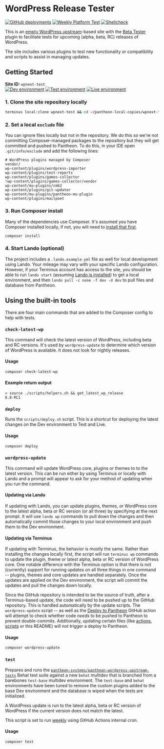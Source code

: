 # WordPress Release Tester

[![GitHub deployments](https://img.shields.io/github/deployments/jazzsequence/wpnext-test/dev?logo=pantheon&logoColor=yellow&label=deployment&labelColor=black)](https://dev-wpnext-test.pantheonsite.io)
[![Weekly Platform Test](https://github.com/jazzsequence/wpnext-test/actions/workflows/weekly-platform-test.yml/badge.svg)](https://github.com/jazzsequence/wpnext-test/actions/workflows/weekly-platform-test.yml)
[![Shellcheck](https://github.com/jazzsequence/wpnext-test/actions/workflows/shellcheck.yml/badge.svg)](https://github.com/jazzsequence/wpnext-test/actions/workflows/shellcheck.yml)

This is an [empty WordPress upstream](https://github.com/pantheon-systems/empty-wp)-based site with the [Beta Tester](https://wordpress.org/plugins/wordpress-beta-tester/) plugin to facilitate tests for upcoming (alpha, beta, RC) releases of WordPress.

The site includes various plugins to test new functionality or compatibility and scripts to assist in managing updates.

## Getting Started

**Site ID:** `wpnext-test`  
[![Dev environment](https://img.shields.io/badge/dev-yellow?logo=pantheon&logoColor=yellow&label=pantheon&labelColor=black&color=yellow
)](https://dev-wpnext-test.pantheonsite.io)
[![Test environment](https://img.shields.io/badge/test-yellow?logo=pantheon&logoColor=yellow&label=pantheon&labelColor=black&color=yellow
)](https://test-wpnext-test.pantheonsite.io)
[![Live environment](https://img.shields.io/badge/live-yellow?logo=pantheon&logoColor=yellow&label=pantheon&labelColor=black&color=yellow
)](https://live-wpnext-test.pantheonsite.io)

### 1. Clone the site repository locally

```bash
terminus local:clone wpnext-test && cd ~/pantheon-local-copies/wpnext-test
```

### 2. Set a local `exclude` file

You can ignore files locally but not in the repository. We do this so we're not committing Composer-managed packages to the repository but they will get committed and pushed to Pantheon. To do this, in your IDE open `.git/info/exclude` and add the following lines:

```
# WordPress plugins managed by Composer
vendor/
wp-content/plugins/wordpress-importer
wp-content/plugins/test-reports
wp-content/plugins/games-collector
!wp-content/plugins/games-collector/vendor
wp-content/mu-plugins/cmb2
wp-content/plugins/git-updater
wp-content/mu-plugins/pantheon-mu-plugin
wp-content/plugins/mailpoet
```

### 3. Run Composer install

Many of the dependencies use Composer. It's assumed you have Composer installed locally, if not, you will need to [install that first](https://getcomposer.org/doc/00-intro.md#installation-linux-unix-macos).

```bash
composer install
```

### 4. Start Lando (optional)

The project includes a `.lando.example-yml` file as well for local development using Lando. Your mileage may vary with your specific Lando configuration. However, if your Terminus account has access to the site, you should be able to run `lando start` (assuming [Lando is installed](https://lando.dev/download/)) to get a local environment, and then `lando pull -c none -f dev -d dev` to pull files and database from Pantheon.

## Using the built-in tools

There are four main commands that are added to the Composer config to help with tests.

### `check-latest-wp`

This command will check the latest version of WordPress, including beta and RC versions. It's used by `wordpress-update` to determine which version of WordPress is available. It does not look for nightly releases.

#### Usage
```bash
composer check-latest-wp
```

#### Example return output
```
> source ./scripts/helpers.sh && get_latest_wp_release
6.8-RC1
```

### `deploy`

Runs the `scripts/deploy.sh` script. This is a shortcut for deploying the latest changes on the Dev environment to Test and Live.

#### Usage
```bash
composer deploy
```

### `wordpress-update`

This command will update WordPress core, plugins or themes to to the latest version. This can be run either by using Terminus or locally with Lando and a prompt will appear to ask for your method of updating when you run the command.

#### Updating via Lando

If updating with Lando, you can update plugins, themes, or WordPress core to the latest alpha, beta or RC version (or all three) by specifying at the next prompt. It will use `lando wp` commands to pull down the changes and then automatically commit those changes to your local environment and push them to the Dev environment.

#### Updating via Terminus

If updating with Terminus, the behavior is mostly the same. Rather than installing the changes locally first, the script will run `terminus wp` commands to update the plugin, theme or latest alpha, beta or RC version of WordPress core. One notable difference with the Terminus option is that there is not (currently) support for running updates on all three things in one command -- plugins, themes and core updates are handled separately. Once the updates are applied on the Dev environment, the script will commit the updates and pull the changes down locally.

Since the GitHub repository is intended to be the source of truth, after a Terminus-based update, the code will need to be pushed up to the GitHub repository. This is handled automatically by the update scripts. The `wordpress-update` script -- as well as the [Deploy to Pantheon](https://github.com/jazzsequence/wpnext-test/actions/workflows/deploy-to-pantheon.yml) GitHub action will attempt to check whether code _needs_ to be pushed to Pantheon to prevent double-commits. Additionally, updating certain files (like [actions](https://github.com/jazzsequence/wpnext-test/tree/main/.github/workflows), [scripts](https://github.com/jazzsequence/wpnext-test/tree/main/scripts) or this README) will not trigger a deploy to Pantheon.

#### Usage
```bash
composer wordpress-update
```

### `test`

Prepares and runs the [`pantheon-systems/pantheon-wordpress-upstream-tests`](https://github.com/pantheon-systems/pantheon-wordpress-upstream-tests) Behat test suite against a new `behat` multidev that is branched from a barebones `test-base` multidev environment. The `test-base` and `behat` environments have been tuned to remove the custom plugins added to the base Dev environment and the database is wiped when the tests are initialized.

A WordPress update is run to the latest alpha, beta or RC version of WordPress if the current version does not match the latest.

This script is set to run [weekly](https://github.com/jazzsequence/wpnext-test/actions/workflows/weekly-platform-test.yml) using GitHub Actions internal cron.

#### Usage
```bash
composer test
```
